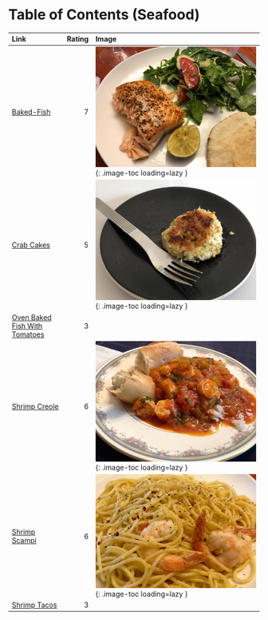# Table of Contents (Seafood)

| Link                                                                |   Rating | Image                                                                   |
|:--------------------------------------------------------------------|---------:|:------------------------------------------------------------------------|
| [Baked-Fish](./baked-fish.md)                                       |        7 | ![baked-fish.jpeg](./baked-fish.jpeg){: .image-toc loading=lazy }       |
| [Crab Cakes](./crab_cakes.md)                                       |        5 | ![crab_cakes.jpeg](./crab_cakes.jpeg){: .image-toc loading=lazy }       |
| [Oven Baked Fish With Tomatoes](./oven_baked_fish_with_tomatoes.md) |        3 | <!-- TODO: Capture image -->                                            |
| [Shrimp Creole](./shrimp_creole.md)                                 |        6 | ![shrimp_creole.jpeg](./shrimp_creole.jpeg){: .image-toc loading=lazy } |
| [Shrimp Scampi](./shrimp_scampi.md)                                 |        6 | ![shrimp_scampi.jpeg](./shrimp_scampi.jpeg){: .image-toc loading=lazy } |
| [Shrimp Tacos](./shrimp_tacos.md)                                   |        3 | <!-- TODO: Capture image -->                                            |
